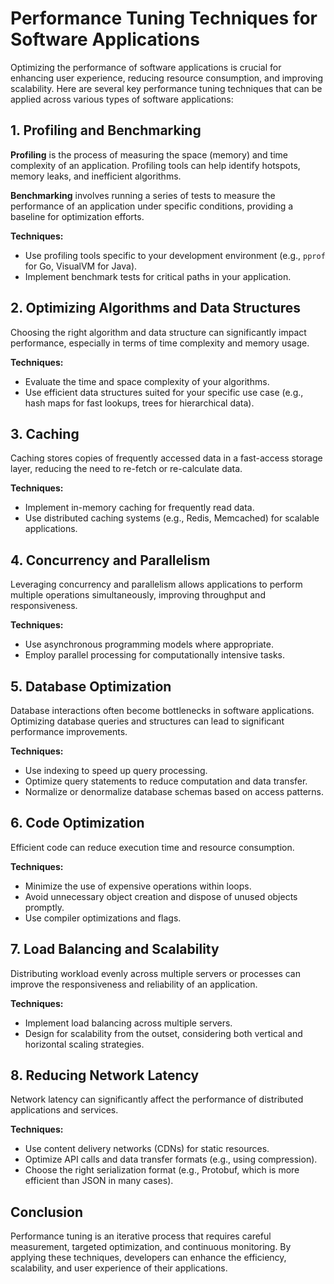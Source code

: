 # Performance Tuning Techniques for Software Applications

Optimizing the performance of software applications is crucial for enhancing user experience, reducing resource consumption, and improving scalability. Here are several key performance tuning techniques that can be applied across various types of software applications:

## 1. Profiling and Benchmarking

**Profiling** is the process of measuring the space (memory) and time complexity of an application. Profiling tools can help identify hotspots, memory leaks, and inefficient algorithms.

**Benchmarking** involves running a series of tests to measure the performance of an application under specific conditions, providing a baseline for optimization efforts.

**Techniques:**
- Use profiling tools specific to your development environment (e.g., `pprof` for Go, VisualVM for Java).
- Implement benchmark tests for critical paths in your application.

## 2. Optimizing Algorithms and Data Structures

Choosing the right algorithm and data structure can significantly impact performance, especially in terms of time complexity and memory usage.

**Techniques:**
- Evaluate the time and space complexity of your algorithms.
- Use efficient data structures suited for your specific use case (e.g., hash maps for fast lookups, trees for hierarchical data).

## 3. Caching

Caching stores copies of frequently accessed data in a fast-access storage layer, reducing the need to re-fetch or re-calculate data.

**Techniques:**
- Implement in-memory caching for frequently read data.
- Use distributed caching systems (e.g., Redis, Memcached) for scalable applications.

## 4. Concurrency and Parallelism

Leveraging concurrency and parallelism allows applications to perform multiple operations simultaneously, improving throughput and responsiveness.

**Techniques:**
- Use asynchronous programming models where appropriate.
- Employ parallel processing for computationally intensive tasks.

## 5. Database Optimization

Database interactions often become bottlenecks in software applications. Optimizing database queries and structures can lead to significant performance improvements.

**Techniques:**
- Use indexing to speed up query processing.
- Optimize query statements to reduce computation and data transfer.
- Normalize or denormalize database schemas based on access patterns.

## 6. Code Optimization

Efficient code can reduce execution time and resource consumption.

**Techniques:**
- Minimize the use of expensive operations within loops.
- Avoid unnecessary object creation and dispose of unused objects promptly.
- Use compiler optimizations and flags.

## 7. Load Balancing and Scalability

Distributing workload evenly across multiple servers or processes can improve the responsiveness and reliability of an application.

**Techniques:**
- Implement load balancing across multiple servers.
- Design for scalability from the outset, considering both vertical and horizontal scaling strategies.

## 8. Reducing Network Latency

Network latency can significantly affect the performance of distributed applications and services.

**Techniques:**
- Use content delivery networks (CDNs) for static resources.
- Optimize API calls and data transfer formats (e.g., using compression).
- Choose the right serialization format (e.g., Protobuf, which is more efficient than JSON in many cases).

## Conclusion

Performance tuning is an iterative process that requires careful measurement, targeted optimization, and continuous monitoring. By applying these techniques, developers can enhance the efficiency, scalability, and user experience of their applications.